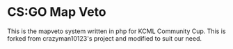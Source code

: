 # CS:GO Map Veto
This is the mapveto system written in php for KCML Community Cup. This is forked from crazyman10123's project and modified to suit our need.
